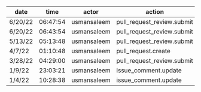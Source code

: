 | date    | time     | actor       | action                     | repo             | user        | data.team | data.new_repo_permission | data.old_repo_permission |
| ------- | -------- | ----------- | -------------------------- | ---------------- | ----------- | --------- | ------------------------ | ------------------------ |
| 6/20/22 | 06:47:54 | usmansaleem | pull_request_review.submit | hyperledger/besu |             |           |                          |                          |
| 6/20/22 | 06:43:54 | usmansaleem | pull_request_review.submit | hyperledger/besu |             |           |                          |                          |
| 5/13/22 | 05:13:48 | usmansaleem | pull_request_review.submit | hyperledger/besu |             |           |                          |                          |
| 4/7/22  | 01:10:48 | usmansaleem | pull_request.create        | hyperledger/besu | usmansaleem |           |                          |                          |
| 3/28/22 | 04:29:00 | usmansaleem | pull_request_review.submit | hyperledger/besu |             |           |                          |                          |
| 1/9/22  | 23:03:21 | usmansaleem | issue_comment.update       | hyperledger/besu |             |           |                          |                          |
| 1/4/22  | 10:28:38 | usmansaleem | issue_comment.update       | hyperledger/besu |             |           |                          |                          |
